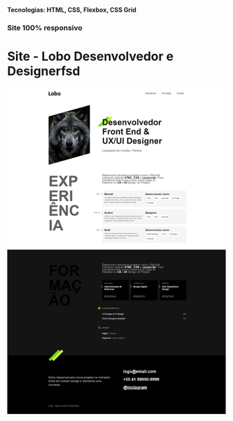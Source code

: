 <h4>Tecnologias: HTML, CSS, Flexbox, CSS Grid</h4>
<h3>Site 100% responsivo</h3>

# Site - Lobo Desenvolvedor e Designerfsd
<img src="https://github.com/dieegobs/Lobo---Desenvolvedor-e-Designer/blob/main/img/lobo.png?raw=true"/>



































